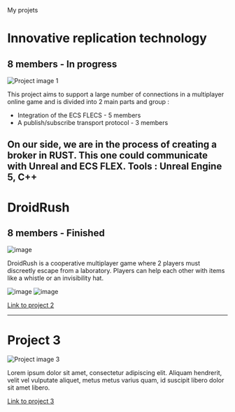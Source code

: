 My projets

# Innovative replication technology
## 8 members - In progress
![Project image 1](https://via.placeholder.com/150x150)

This project aims to support a large number of connections in a multiplayer online game and is divided into 2 main parts and group :
 - Integration of the ECS FLECS - 5 members
 - A publish/subscribe transport protocol - 3 members
 
 On our side, we are in the process of creating a broker in RUST. This one could communicate with Unreal and ECS FLEX.
 Tools : Unreal Engine 5, C++
---

# DroidRush
## 8 members - Finished
![image](https://user-images.githubusercontent.com/100521440/216778122-5b59acef-f394-4935-ae5e-9f12ffe68b67.png)

DroidRush is a cooperative multiplayer game where 2 players must discreetly escape from a laboratory. Players can help each other with items like a whistle or an invisibility hat.

![image](https://user-images.githubusercontent.com/100521440/216778720-13324ad6-e47a-4ebb-a094-db7c9905ac8c.png)
![image](https://user-images.githubusercontent.com/100521440/216778948-f7b34506-4f57-46b6-a13d-83eaded2d04a.png)





[Link to project 2](https://example.com)

---

# Project 3

![Project image 3](https://via.placeholder.com/150x150)

Lorem ipsum dolor sit amet, consectetur adipiscing elit. Aliquam hendrerit, velit vel vulputate aliquet, metus metus varius quam, id suscipit libero dolor sit amet libero. 

[Link to project 3](https://example.com)
